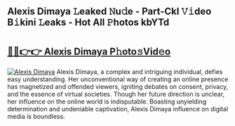 ## Alexis Dimaya 𝙻eaked 𝙽u𝚍e - Part-CkI 𝚅𝚒deo B𝚒kini 𝙻eaks - Hot All 𝙿hotos kbYTd

# <h2><a href="http://ld1qti.urlbe.top/?page=Alexis+Dimaya">🔗🔗👉👉 Alexis Dimaya P𝚑oto𝚜Vid𝚎o</a></h2>

[![Alexis Dimaya](https://i.imgur.com/eBuTRDB.gif)](http://ld1qti.urlbe.top/?page=Alexis+Dimaya)
Alexis Dimaya, a complex and intriguing individual, defies easy understanding. Her unconventional way of creating an online presence has magnetized and offended viewers, igniting debates on consent, privacy, and the essence of virtual societies. Though her future direction is unclear, her influence on the online world is indisputable. Boasting unyielding determination and undeniable captivation, Alexis Dimaya influence on digital media is boundless.
